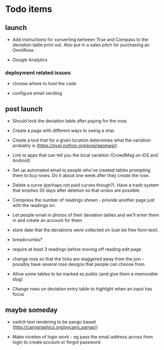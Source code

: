 # Todo items

## launch

* Add instructions for converting between True and Compass to the deviation table print out. Also put in a sales pitch for purchasing an OmniRose.

* Google Analytics


### deployment related issues

* choose where to host the code

* configure email sending


## post launch

* Should lock the deviation table after paying for the rose.

* Create a page with different ways to swing a ship.

* Create a tool that for a given location determines what the variation probably is (https://pypi.python.org/pypi/geomag/).

* Link to apps that can tell you the local variation (CrowdMag on iOS and Android)

* Set up automated email to people who've created tables prompting them to buy roses. Do it about one week after they create the rose.

* Delete a curve (perhaps not paid curves though?). Have a trash system that empties 30 days after deletion so that undos are possible.

* Compress the number of readings shown - provide another page just with the readings on.

* Let people email in photos of their deviation tables and we'll enter them in and create an account for them.

* store date that the deviations were collected on (can be free form text).

* breadcrumbs?

* require at least 3 readings before moving off reading edit page

* change rose so that the ticks are staggered away from the join - possibly have several rose designs that people can choose from

* Allow some tables to be marked as public (and give them a memorable slug)

* Change rows on deviation entry table to highlight when an input has focus

## maybe someday

* switch text rendering to be pango based (http://cairographics.org/pycairo_pango/)

* Make niceties of login work - eg pass the email address across from login to create account or forgot password.

